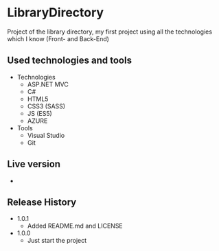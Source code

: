 # LibraryDirectory
Project of the library directory, my first project using all the technologies which I know (Front- and Back-End)


## Used technologies and tools

* Technologies
    * ASP.NET MVC
    * C#
    * HTML5
    * CSS3 (SASS)
    * JS (ES5)
    * AZURE
* Tools
    * Visual Studio
    * Git


## Live version

* <a href="http://librarydirectory.azurewebsites.net/" target="_blank"></a>
    
    
## Release History

* 1.0.1
    * Added README.md and LICENSE
* 1.0.0
    * Just start the project
